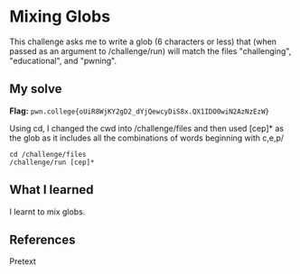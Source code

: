 # Mixing Globs
This challenge asks me to write a glob (6 characters or less) that (when passed as an argument to /challenge/run) will match the files "challenging", "educational", and "pwning".

## My solve
**Flag:** `pwn.college{oUiR8WjKY2gD2_dYjQewcyDiS8x.QX1IDO0wiN2AzNzEzW}`

Using cd, I changed the cwd into /challenge/files and then used [cep]* as the glob as it includes all the combinations of words beginning with c,e,p/
```
cd /challenge/files
/challenge/run [cep]*
```

## What I learned
I learnt to mix globs.

## References 
Pretext
